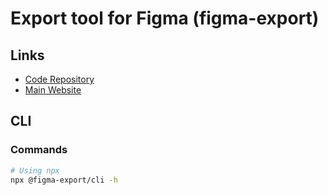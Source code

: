 # Export tool for Figma (figma-export)

<!--
https://github.com/marketplace/actions/export-figma-slices
-->

## Links

- [Code Repository](https://github.com/marcomontalbano/figma-export)
- [Main Website](https://figma-export.marcomontalbano.com)

## CLI

<!-- ### Installation -->

### Commands

```sh
# Using npx
npx @figma-export/cli -h
```

<!-- ### Usage

```sh
#
export FIGMA_TOKEN='<token>'

#
npx @figma-export/cli components <fileId> -o ./output
``` -->
